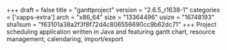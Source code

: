 +++
draft = false
title = "ganttproject"
version = "2.6.5_r1638-1"
categories = ['xapps-extra']
arch = "x86_64"
size = "13364496"
usize = "16748193"
sha1sum = "f63101a38a2f3f8f72d4c806556690cc9b62dc71"
+++
Project scheduling application written in Java and featuring gantt chart, resource management, calendaring, import/export